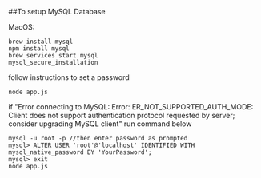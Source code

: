 ##To setup MySQL Database

MacOS:

```
brew install mysql
npm install mysql
brew services start mysql
mysql_secure_installation
```

follow instructions to set a password

```
node app.js
```

if "Error connecting to MySQL: Error: ER_NOT_SUPPORTED_AUTH_MODE: Client does not support authentication protocol requested by server; consider upgrading MySQL client" run command below

```
mysql -u root -p //then enter password as prompted
mysql> ALTER USER 'root'@'localhost' IDENTIFIED WITH mysql_native_password BY 'YourPassword';
mysql> exit
node app.js
```
